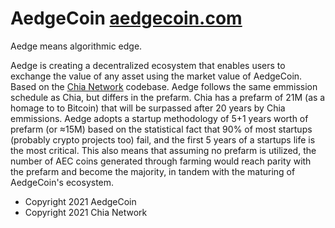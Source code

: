 # AedgeCoin [aedgecoin.com](aedgecoin.com)

Aedge means algorithmic edge.

Aedge is creating a decentralized ecosystem that enables users to exchange the value of any asset using the market value of AedgeCoin. Based on the [Chia Network](https://github.com/Chia-Network/chia-blockchain) codebase. Aedge follows the same emmission schedule as Chia, but differs in the prefarm. Chia has a prefarm of 21M (as a homage to to Bitcoin) that will be surpassed after 20 years by Chia emmissions. Aedge adopts a startup methodology of 5+1 years worth of prefarm (or ≈15M) based on the statistical fact that 90% of most startups (probably crypto projects too) fail, and the first 5 years of a startups life is the most critical. This also means that assuming no prefarm is utilized, the number of AEC coins generated through farming would reach parity with the prefarm and become the majority, in tandem with the maturing of AedgeCoin's ecosystem.

- Copyright 2021 AedgeCoin
- Copyright 2021 Chia Network